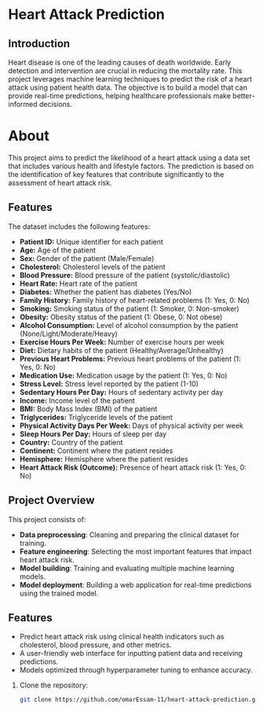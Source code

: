 # Heart Attack Prediction



## Introduction
Heart disease is one of the leading causes of death worldwide. Early detection and intervention are crucial in reducing the mortality rate. This project leverages machine learning techniques to predict the risk of a heart attack using patient health data. The objective is to build a model that can provide real-time predictions, helping healthcare professionals make better-informed decisions.

# About

This project aims to predict the likelihood of a heart attack using a data set that includes various health and lifestyle factors. The prediction is based on the identification of key features that contribute significantly to the assessment of heart attack risk.

## Features

The dataset includes the following features:


- **Patient ID:** Unique identifier for each patient
- **Age:** Age of the patient
- **Sex:** Gender of the patient (Male/Female)
- **Cholesterol:** Cholesterol levels of the patient
- **Blood Pressure:** Blood pressure of the patient (systolic/diastolic)
- **Heart Rate:** Heart rate of the patient
- **Diabetes:** Whether the patient has diabetes (Yes/No)
- **Family History:** Family history of heart-related problems (1: Yes, 0: No)
- **Smoking:** Smoking status of the patient (1: Smoker, 0: Non-smoker)
- **Obesity:** Obesity status of the patient (1: Obese, 0: Not obese)
- **Alcohol Consumption:** Level of alcohol consumption by the patient (None/Light/Moderate/Heavy)
- **Exercise Hours Per Week:** Number of exercise hours per week
- **Diet:** Dietary habits of the patient (Healthy/Average/Unhealthy)
- **Previous Heart Problems:** Previous heart problems of the patient (1: Yes, 0: No)
- **Medication Use:** Medication usage by the patient (1: Yes, 0: No)
- **Stress Level:** Stress level reported by the patient (1-10)
- **Sedentary Hours Per Day:** Hours of sedentary activity per day
- **Income:** Income level of the patient
- **BMI:** Body Mass Index (BMI) of the patient
- **Triglycerides:** Triglyceride levels of the patient
- **Physical Activity Days Per Week:** Days of physical activity per week
- **Sleep Hours Per Day:** Hours of sleep per day
- **Country:** Country of the patient
- **Continent:** Continent where the patient resides
- **Hemisphere:** Hemisphere where the patient resides
- **Heart Attack Risk (Outcome):** Presence of heart attack risk (1: Yes, 0: No)

## Project Overview
This project consists of:
- **Data preprocessing**: Cleaning and preparing the clinical dataset for training.
- **Feature engineering**: Selecting the most important features that impact heart attack risk.
- **Model building**: Training and evaluating multiple machine learning models.
- **Model deployment**: Building a web application for real-time predictions using the trained model.

## Features
- Predict heart attack risk using clinical health indicators such as cholesterol, blood pressure, and other metrics.
- A user-friendly web interface for inputting patient data and receiving predictions.
- Models optimized through hyperparameter tuning to enhance accuracy.
  

1. Clone the repository:
   ```bash
   git clone https://github.com/omarEssam-11/heart-attack-prediction.git
